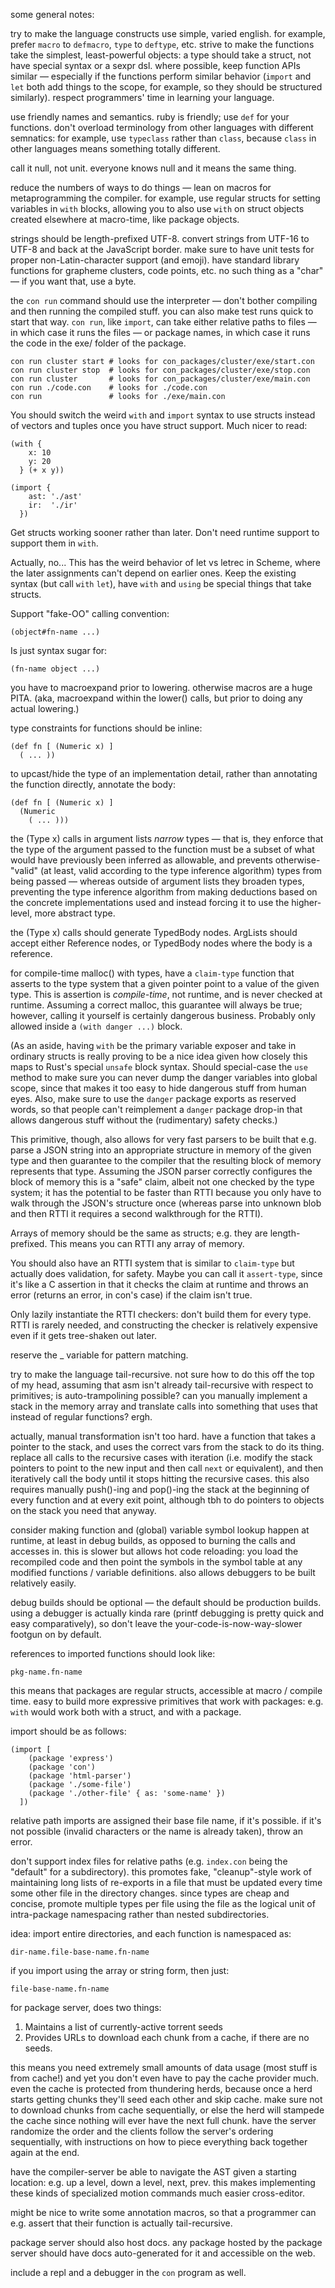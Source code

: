 some general notes:

try to make the language constructs use simple, varied english. for example,
prefer `macro` to `defmacro`, `type` to `deftype`, etc. strive to make the
functions take the simplest, least-powerful objects: a type should take a
struct, not have special syntax or a sexpr dsl. where possible, keep function
APIs similar — especially if the functions perform similar behavior (`import`
and `let` both add things to the scope, for example, so they should be
structured similarly). respect programmers' time in learning your language.

use friendly names and semantics. ruby is friendly; use `def` for your
functions. don't overload terminology from other languages with different
semnatics: for example, use `typeclass` rather than `class`, because `class` in
other languages means something totally different.

call it null, not unit. everyone knows null and it means the same thing.

reduce the numbers of ways to do things — lean on macros for metaprogramming
the compiler. for example, use regular structs for setting variables in `with`
blocks, allowing you to also use `with` on struct objects created elsewhere at
macro-time, like package objects.

strings should be length-prefixed UTF-8. convert strings from UTF-16 to UTF-8
and back at the JavaScript border. make sure to have unit tests for proper
non-Latin-character support (and emoji). have standard library functions for
grapheme clusters, code points, etc. no such thing as a "char" — if you want
that, use a byte.

the `con run` command should use the interpreter — don't bother compiling and
then running the compiled stuff. you can also make test runs quick to start
that way. `con run`, like `import`, can take either relative paths to files —
in which case it runs the files — or package names, in which case it runs the
code in the exe/ folder of the package.

    con run cluster start # looks for con_packages/cluster/exe/start.con
    con run cluster stop  # looks for con_packages/cluster/exe/stop.con
    con run cluster       # looks for con_packages/cluster/exe/main.con
    con run ./code.con    # looks for ./code.con
    con run               # looks for ./exe/main.con



You should switch the weird `with` and `import` syntax to use structs instead of
vectors and tuples once you have struct support. Much nicer to read:

    (with {
        x: 10
        y: 20
      } (+ x y))

    (import {
        ast: './ast'
        ir:  './ir'
      })

Get structs working sooner rather than later. Don't need runtime support to
support them in `with`.

Actually, no... This has the weird behavior of let vs letrec in Scheme, where
the later assignments can't depend on earlier ones. Keep the existing syntax
(but call `with` `let`), have `with` and `using` be special things that take
structs.



Support "fake-OO" calling convention:

    (object#fn-name ...)

Is just syntax sugar for:

    (fn-name object ...)



you have to macroexpand prior to lowering. otherwise macros are a huge PITA.
(aka, macroexpand within the lower() calls, but prior to doing any actual
lowering.)



type constraints for functions should be inline:

    (def fn [ (Numeric x) ]
      ( ... ))

to upcast/hide the type of an implementation detail, rather than annotating the
function directly, annotate the body:

    (def fn [ (Numeric x) ]
      (Numeric
        ( ... )))

the (Type x) calls in argument lists *narrow* types — that is, they enforce
that the type of the argument passed to the function must be a subset of what
would have previously been inferred as allowable, and prevents
otherwise-"valid" (at least, valid according to the type inference algorithm)
types from being passed — whereas outside of argument lists they broaden types,
preventing the type inference algorithm from making deductions based on the
concrete implementations used and instead forcing it to use the higher-level,
more abstract type.

the (Type x) calls should generate TypedBody nodes. ArgLists should accept
either Reference nodes, or TypedBody nodes where the body is a reference.



for compile-time malloc() with types, have a `claim-type` function that asserts
to the type system that a given pointer point to a value of the given type.
This is assertion is *compile-time*, not runtime, and is never checked at
runtime. Assuming a correct malloc, this guarantee will always be true;
however, calling it yourself is certainly dangerous business. Probably only
allowed inside a `(with danger ...)` block.

(As an aside, having `with` be the primary variable exposer and take in
ordinary structs is really proving to be a nice idea given how closely this
maps to Rust's special `unsafe` block syntax. Should special-case the `use`
method to make sure you can never dump the danger variables into global scope,
since that makes it too easy to hide dangerous stuff from human eyes. Also,
make sure to use the `danger` package exports as reserved words, so that people
can't reimplement a `danger` package drop-in that allows dangerous stuff
without the (rudimentary) safety checks.)

This primitive, though, also allows for very fast parsers to be built that e.g.
parse a JSON string into an appropriate structure in memory of the given type
and then guarantee to the compiler that the resulting block of memory
represents that type. Assuming the JSON parser correctly configures the block
of memory this is a "safe" claim, albeit not one checked by the type system; it
has the potential to be faster than RTTI because you only have to walk through
the JSON's structure once (whereas parse into unknown blob and then RTTI it
requires a second walkthrough for the RTTI).

Arrays of memory should be the same as structs; e.g. they are length-prefixed.
This means you can RTTI any array of memory.

You should also have an RTTI system that is similar to `claim-type` but
actually does validation, for safety. Maybe you can call it `assert-type`,
since it's like a C assertion in that it checks the claim at runtime and throws
an error (returns an error, in con's case) if the claim isn't true.

Only lazily instantiate the RTTI checkers: don't build them for every type.
RTTI is rarely needed, and constructing the checker is relatively expensive
even if it gets tree-shaken out later.



reserve the _ variable for pattern matching.



try to make the language tail-recursive. not sure how to do this off the top of
my head, assuming that asm isn't already tail-recursive with respect to
primitives; is auto-trampolining possible? can you manually implement a stack in
the memory array and translate calls into something that uses that instead of
regular functions? ergh.

actually, manual transformation isn't too hard. have a function that takes a
pointer to the stack, and uses the correct vars from the stack to do its thing.
replace all calls to the recursive cases with iteration (i.e. modify the stack
pointers to point to the new input and then call `next` or equivalent), and then
iteratively call the body until it stops hitting the recursive cases. this also
requires manually push()-ing and pop()-ing the stack at the beginning of every
function and at every exit point, although tbh to do pointers to objects on the
stack you need that anyway.



consider making function and (global) variable symbol lookup happen at runtime,
at least in debug builds, as opposed to burning the calls and accesses in. this
is slower but allows hot code reloading: you load the recompiled code and then
point the symbols in the symbol table at any modified functions / variable
definitions. also allows debuggers to be built relatively easily.

debug builds should be optional — the default should be production builds.
using a debugger is actually kinda rare (printf debugging is pretty quick and
easy comparatively), so don't leave the your-code-is-now-way-slower footgun on
by default.



references to imported functions should look like:

    pkg-name.fn-name

this means that packages are regular structs, accessible at macro / compile
time. easy to build more expressive primitives that work with packages: e.g.
`with` would work both with a struct, and with a package.

import should be as follows:

    (import [
        (package 'express')
        (package 'con')
        (package 'html-parser')
        (package './some-file')
        (package './other-file' { as: 'some-name' })
      ])

relative path imports are assigned their base file name, if it's possible. if
it's not possible (invalid characters or the name is already taken), throw an
error.

don't support index files for relative paths (e.g. `index.con` being the
"default" for a subdirectory). this promotes fake, "cleanup"-style work of
maintaining long lists of re-exports in a file that must be updated every time
some other file in the directory changes. since types are cheap and concise,
promote multiple types per file using the file as the logical unit of
intra-package namespacing rather than nested subdirectories.

idea: import entire directories, and each function is namespaced as:

    dir-name.file-base-name.fn-name

if you import using the array or string form, then just:

    file-base-name.fn-name



for package server, does two things:

1. Maintains a list of currently-active torrent seeds
2. Provides URLs to download each chunk from a cache, if there are no seeds.

this means you need extremely small amounts of data usage (most stuff is from
cache!) and yet you don't even have to pay the cache provider much. even the
cache is protected from thundering herds, because once a herd starts getting
chunks they'll seed each other and skip cache. make sure not to download chunks
from cache sequentially, or else the herd will stampede the cache since nothing
will ever have the next full chunk. have the server randomize the order and the
clients follow the server's ordering sequentially, with instructions on how to
piece everything back together again at the end.

have the compiler-server be able to navigate the AST given a starting location:
e.g. up a level, down a level, next, prev. this makes implementing these kinds
of specialized motion commands much easier cross-editor.

might be nice to write some annotation macros, so that a programmer can e.g.
assert that their function is actually tail-recursive.



package server should also host docs. any package hosted by the package server
should have docs auto-generated for it and accessible on the web.



include a repl and a debugger in the `con` program as well.
